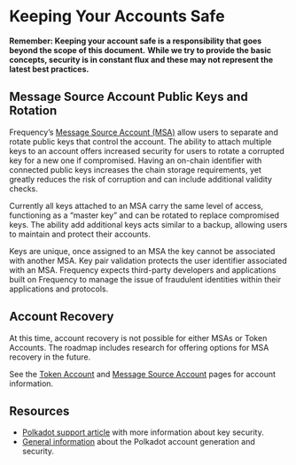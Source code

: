 # Keeping Your Accounts Safe

**Remember: Keeping your account safe is a responsibility that goes beyond the scope of this document.**
**While we try to provide the basic concepts, security is in constant flux and these may not represent the latest best practices.**

## Message Source Account Public Keys and Rotation

Frequency’s [Message Source Account (MSA)](./MessageSourceAccounts.md) allow users to separate and rotate public keys that control the account.
The ability to attach multiple keys to an account offers increased security for users to rotate a corrupted key for a new one if compromised.
Having an on-chain identifier with connected public keys increases the chain storage requirements, yet greatly reduces the risk of corruption and can include additional validity checks.

Currently all keys attached to an MSA carry the same level of access, functioning as a “master key” and can be rotated to replace compromised keys.
The ability add additional keys acts similar to a backup, allowing users to maintain and protect their accounts.

Keys are unique, once assigned to an MSA the key cannot be associated with another MSA.
Key pair validation protects the user identifier associated with an MSA.
Frequency expects third-party developers and applications built on Frequency to manage the issue of fraudulent identities within their applications and protocols.

## Account Recovery

At this time, account recovery is not possible for either MSAs or Token Accounts.
The roadmap includes research for offering options for MSA recovery in the future.

See the [Token Account](./TokenAccounts.md) and [Message Source Account](./MessageSourceAccounts.md) pages for account information.

## Resources

- [Polkadot support article](https://support.polkadot.network/support/solutions/articles/65000181874-how-to-store-your-mnemonic-phrase-and-backup-file-safely) with more information about key security.
- [General information](https://wiki.polkadot.network/docs/learn-account-generation) about the Polkadot account generation and security.
